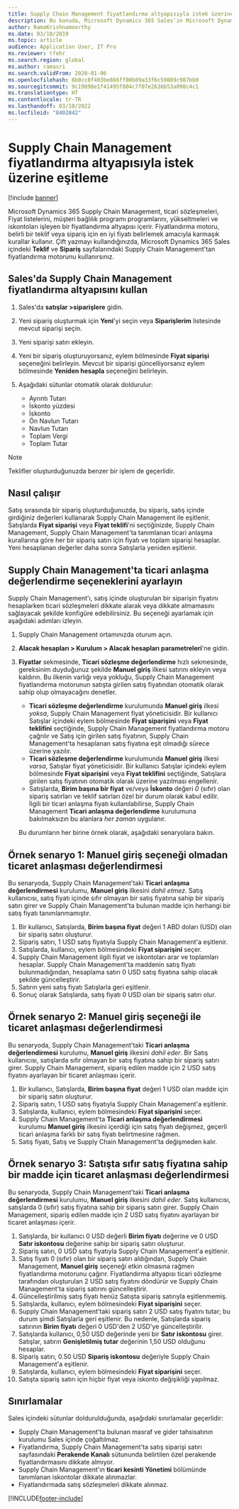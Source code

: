 ```yaml
---
title: Supply Chain Management fiyatlandırma altyapısıyla istek üzerine eşitleme
description: Bu konuda, Microsoft Dynamics 365 Sales'ın Microsoft Dynamics 365 Supply Chain Management'ta fiyatlandırma motorunun nasıl kullanılacağı açıklanmaktadır.
author: RamaKrishnamoorthy
ms.date: 03/10/2019
ms.topic: article
audience: Application User, IT Pro
ms.reviewer: tfehr
ms.search.region: global
ms.author: ramasri
ms.search.validFrom: 2020-01-06
ms.openlocfilehash: 6b0cc8f403be866ff00b89a33f6c59089c987bb0
ms.sourcegitcommit: 9c19898e1f41495f804c7f07e2636b53a098c4c1
ms.translationtype: HT
ms.contentlocale: tr-TR
ms.lasthandoff: 03/10/2022
ms.locfileid: "8402842"
---
```

# <a name="sync-on-demand-with-the-supply-chain-management-pricing-engine"></a>Supply Chain Management fiyatlandırma altyapısıyla istek üzerine eşitleme

[!include [banner](../../includes/banner.md)]

Microsoft Dynamics 365 Supply Chain Management, ticari sözleşmeleri, Fiyat listelerini, müşteri bağlılık programı programlarını, yükseltmeleri ve iskontoları işleyen bir fiyatlandırma altyapısı içerir. Fiyatlandırma motoru, belirli bir teklif veya sipariş için en iyi fiyatı belirlemek amacıyla karmaşık kurallar kullanır. Çift yazmayı kullandığınızda, Microsoft Dynamics 365 Sales içindeki **Teklif** ve **Sipariş** sayfalarındaki Supply Chain Management'tan fiyatlandırma motorunu kullanırsınız.

## <a name="use-the-pricing-engine-from-supply-chain-management-in-sales"></a>Sales'da Supply Chain Management fiyatlandırma altyapısını kullan

1. Sales'da **satışlar \>siparişlere** gidin.
1. Yeni sipariş oluşturmak için **Yeni**'yi seçin veya **Siparişlerim** listesinde mevcut siparişi seçin.
1. Yeni siparişi satırı ekleyin.
1. Yeni bir sipariş oluşturuyorsanız, eylem bölmesinde **Fiyat siparişi** seçeneğini belirleyin. Mevcut bir siparişi güncelliyorsanız eylem bölmesinde **Yeniden hesapla** seçeneğini belirleyin.
1. Aşağıdaki sütunlar otomatik olarak doldurulur:

    - Ayrıntı Tutarı
    - İskonto yüzdesi
    - İskonto
    - Ön Navlun Tutarı
    - Navlun Tutarı
    - Toplam Vergi
    - Toplam Tutar

> [!NOTE]
> Teklifler oluşturduğunuzda benzer bir işlem de geçerlidir.

## <a name="how-it-works"></a>Nasıl çalışır

Satış sırasında bir sipariş oluşturduğunuzda, bu sipariş, satış içinde girdiğiniz değerleri kullanarak Supply Chain Management ile eşitlenir. Satışlarda **Fiyat siparişi** veya **Fiyat teklifi**'ni seçtiğinizde, Supply Chain Management, Supply Chain Management'ta tanımlanan ticari anlaşma kurallarına göre her bir sipariş satırı için fiyatı ve toplam siparişi hesaplar. Yeni hesaplanan değerler daha sonra Satışlarla yeniden eşitlenir.

## <a name="set-trade-agreement-evaluation-options-in-supply-chain-management"></a>Supply Chain Management'ta ticari anlaşma değerlendirme seçeneklerini ayarlayın

Supply Chain Management'ı, satış içinde oluşturulan bir siparişin fiyatını hesaplarken ticari sözleşmeleri dikkate alarak veya dikkate almamasını sağlayacak şekilde konfigüre edebilirsiniz. Bu seçeneği ayarlamak için aşağıdaki adımları izleyin.

1. Supply Chain Management ortamınızda oturum açın.
1. **Alacak hesapları \> Kurulum \> Alacak hesapları parametreleri**'ne gidin.
1. **Fiyatlar** sekmesinde, **Ticari sözleşme değerlendirme** hızlı sekmesinde, gereksinim duyduğunuz şekilde **Manuel giriş** ilkesi satırını ekleyin veya kaldırın. Bu ilkenin varlığı veya yokluğu, Supply Chain Management fiyatlandırma motorunun satışta girilen satış fiyatından otomatik olarak sahip olup olmayacağını denetler.

    - **Ticari sözleşme değerlendirme** kurulumunda **Manuel giriş** ilkesi *yoksa*, Supply Chain Management fiyat yöneticisidir. Bir kullanıcı Satışlar içindeki eylem bölmesinde **Fiyat siparişini** veya **Fiyat teklifini** seçtiğinde, Supply Chain Management fiyatlandırma motoru çağrılır ve Satış için girilen satış fiyatının, Supply Chain Management'ta hesaplanan satış fiyatına eşit olmadığı sürece üzerine yazılır.
    - **Ticari sözleşme değerlendirme** kurulumunda **Manuel giriş** ilkesi *varsa*, Satışlar fiyat yöneticisidir. Bir kullanıcı Satışlar içindeki eylem bölmesinde **Fiyat siparişini** veya **Fiyat teklifini** seçtiğinde, Satışlara girilen satış fiyatının otomatik olarak üzerine yazılması engellenir.
    - Satışlarda, **Birim başına bir fiyat** ve/veya **İskonto** değeri *0* (sıfır) olan sipariş satırları ve teklif satırları özel bir durum olarak kabul edilir. İlgili bir ticari anlaşma fiyatı kullanılabilirse, Supply Chain Management **Ticari anlaşma değerlendirme** kurulumuna bakılmaksızın bu alanlara *her zaman* uygulanır.

    Bu durumların her birine örnek olarak, aşağıdaki senaryolara bakın.

## <a name="example-scenario-1-trade-agreement-evaluation-without-the-manual-entry-option"></a>Örnek senaryo 1: Manuel giriş seçeneği olmadan ticaret anlaşması değerlendirmesi

Bu senaryoda, Supply Chain Management'taki **Ticari anlaşma değerlendirmesi** kurulumu, **Manuel giriş** ilkesini *dahil etmez*. Satış kullanıcısı, satış fiyatı içinde sıfır olmayan bir satış fiyatına sahip bir sipariş satırı girer ve Supply Chain Management'ta bulunan madde için herhangi bir satış fiyatı tanımlanmamıştır.

1. Bir kullanıcı, Satışlarda, **Birim başına fiyat** değeri 1 ABD doları (USD) olan bir sipariş satırı oluşturur.
1. Sipariş satırı, 1 USD satış fiyatıyla Supply Chain Management'a eşitlenir.
1. Satışlarda, kullanıcı, eylem bölmesindeki **Fiyat siparişini** seçer.
1. Supply Chain Management ilgili fiyat ve iskontoları arar ve toplamları hesaplar. Supply Chain Management'ta maddenin satış fiyatı bulunmadığından, hesaplama satırı 0 USD satış fiyatına sahip olacak şekilde güncelleştirir.
1. Satırın yeni satış fiyatı Satışlarla geri eşitlenir.
1. Sonuç olarak Satışlarda, satış fiyatı 0 USD olan bir sipariş satırı olur.

## <a name="example-scenario-2-trade-agreement-evaluation-with-the-manual-entry-option"></a>Örnek senaryo 2: Manuel giriş seçeneği ile ticaret anlaşması değerlendirmesi

Bu senaryoda, Supply Chain Management'taki **Ticari anlaşma değerlendirmesi** kurulumu, **Manuel giriş** ilkesini *dahil eder*. Bir Satış kullanıcısı, satışlarda sıfır olmayan bir satış fiyatına sahip bir sipariş satırı girer. Supply Chain Management, sipariş edilen madde için 2 USD satış fiyatını ayarlayan bir ticaret anlaşması içerir.

1. Bir kullanıcı, Satışlarda, **Birim başına fiyat** değeri 1 USD olan madde için bir sipariş satırı oluşturur.
1. Sipariş satırı, 1 USD satış fiyatıyla Supply Chain Management'a eşitlenir.
1. Satışlarda, kullanıcı, eylem bölmesindeki **Fiyat siparişini** seçer.
1. Supply Chain Management'ta **Ticari anlaşma değerlendirmesi** kurulumu **Manuel giriş** ilkesini içerdiği için satış fiyatı değişmez, geçerli ticari anlaşma farklı bir satış fiyatı belirtmesine rağmen.
1. Satış fiyatı, Satış ve Supply Chain Management'ta değişmeden kalır.

## <a name="example-scenario-3-trade-agreement-evaluation-for-an-item-that-has-a-sales-price-of-zero-in-sales"></a>Örnek senaryo 3: Satışta sıfır satış fiyatına sahip bir madde için ticaret anlaşması değerlendirmesi

Bu senaryoda, Supply Chain Management'taki **Ticari anlaşma değerlendirmesi** kurulumu, **Manuel giriş** ilkesini *dahil eder*. Satış kullanıcısı, satışlarda 0 (sıfır) satış fiyatına sahip bir sipariş satırı girer. Supply Chain Management, sipariş edilen madde için 2 USD satış fiyatını ayarlayan bir ticaret anlaşması içerir.

1. Satışlarda, bir kullanıcı 0 USD değerli **Birim fiyatı** değerine ve 0 USD **Satır iskontosu** değerine sahip bir sipariş satırı oluşturur.
1. Sipariş satırı, 0 USD satış fiyatıyla Supply Chain Management'a eşitlenir.
1. Satış fiyatı 0 (sıfır) olan bir sipariş satırı aldığından, Supply Chain Management, **Manuel giriş** seçeneği etkin olmasına rağmen fiyatlandırma motorunu çağırır. Fiyatlandırma altyapısı ticari sözleşme tarafından oluşturulan 2 USD satış fiyatını döndürür ve Supply Chain Management'ta sipariş satırını güncelleştirir.
1. Güncelleştirilmiş satış fiyatı henüz Satışta sipariş satırıyla eşitlenmemiş.
1. Satışlarda, kullanıcı, eylem bölmesindeki **Fiyat siparişini** seçer.
1. Supply Chain Management'taki sipariş satırı 2 USD satış fiyatını tutar; bu durum şimdi Satışlarla geri eşitlenir. Bu nedenle, Satışlarda sipariş satırının **Birim fiyatı** değeri 0 USD'den 2 USD'ye güncelleştirilir.
1. Satışlarda kullanıcı, 0,50 USD değerinde yeni bir **Satır iskontosu** girer. Satışlar, satırın **Genişletilmiş tutar** değerinin 1,50 USD olduğunu hesaplar.
1. Sipariş satırı, 0.50 USD **Sipariş iskontosu** değeriyle Supply Chain Management'a eşitlenir.
1. Satışlarda, kullanıcı, eylem bölmesindeki **Fiyat siparişini** seçer.
1. Satışta sipariş satırı için hiçbir fiyat veya iskonto değişikliği yapılmaz.

## <a name="limitations"></a>Sınırlamalar

Sales içindeki sütunlar doldurulduğunda, aşağıdaki sınırlamalar geçerlidir:

- Supply Chain Management'ta bulunan masraf ve gider tahsisatının kurulumu Sales içinde çoğaltılmaz.
- Fiyatlandırma, Supply Chain Management'ta satış siparişi satırı sayfasındaki **Perakende Kanalı** sütununda belirtilen özel perakende fiyatlandırmasını dikkate almıyor.
- Supply Chain Management'ın **ticari kesinti Yönetimi** bölümünde tanımlanan iskontolar dikkate alınmazlar.
- Fiyatlandırmada satış sözleşmeleri dikkate alınmaz.

[!INCLUDE[footer-include](../../../../includes/footer-banner.md)]
